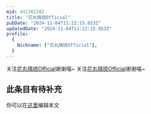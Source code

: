 ```yaml
---
mid: 441381282
title: "花丸晴琉Official"
pubDate: "2024-11-04T11:22:15.853Z"
updatedDate: "2024-11-04T11:22:15.853Z"
profile:
  {
    Nickname: ["花丸晴琉Official"],
  }
---
```


关注[花丸晴琉Official](https://space.bilibili.com/441381282)谢谢喵~ 关注[花丸晴琉Official](https://space.bilibili.com/441381282)谢谢喵~

## 此条目有待补充
你可以在[这里](https://github.com/Yuhanawa/VTuber.ICU/edit/master/src/content/v/花丸晴琉Official/index.md)编辑本文
